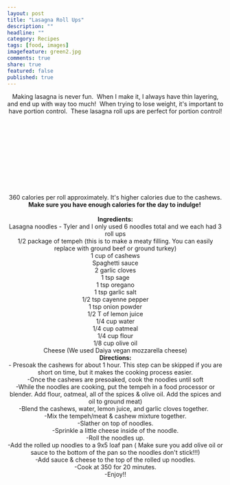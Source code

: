```yaml
---
layout: post
title: "Lasagna Roll Ups"
description: ""
headline: ""
category: Recipes
tags: [food, images]
imagefeature: green2.jpg
comments: true
share: true
featured: false
published: true
---
```


<p style="text-align: center;">Making lasagna is never fun.  When I make it, I always have thin layering, and end up with way too much!  When trying to lose weight, it's important to have portion control.  These lasagna roll ups are perfect for portion control!</p>

<center><img src="http://i1208.photobucket.com/albums/cc370/apegg23/P1000891.jpg" alt="" /></center>&nbsp;

<center><img src="http://i1208.photobucket.com/albums/cc370/apegg23/P1000892.jpg" alt="" /></center>&nbsp;

<center><img src="http://i1208.photobucket.com/albums/cc370/apegg23/P1000895.jpg" alt="" /></center>&nbsp;

<center><img src="http://i1208.photobucket.com/albums/cc370/apegg23/P1000898.jpg" alt="" /></center>&nbsp;

<center><img src="http://i1208.photobucket.com/albums/cc370/apegg23/P1000899.jpg" alt="" /></center>&nbsp;

<center><img src="http://i1208.photobucket.com/albums/cc370/apegg23/P1000900.jpg" alt="" /></center>&nbsp;

<center><img src="http://i1208.photobucket.com/albums/cc370/apegg23/P1000901.jpg" alt="" /></center>&nbsp;

<center><img src="http://i1208.photobucket.com/albums/cc370/apegg23/P1000902.jpg" alt="" /></center>&nbsp;

<center><img src="http://i1208.photobucket.com/albums/cc370/apegg23/P1000904.jpg" alt="" /></center>&nbsp;

<center><img src="http://i1208.photobucket.com/albums/cc370/apegg23/P1000905.jpg" alt="" /></center>&nbsp;

<center><img src="http://i1208.photobucket.com/albums/cc370/apegg23/P1000906.jpg" alt="" /></center><center></center><center>360 calories per roll approximately. It's higher calories due to the cashews. <strong>Make sure you have enough calories for the day to indulge! </strong></center><center> </center><center></center><center><strong>Ingredients:</strong></center><center>Lasagna noodles - Tyler and I only used 6 noodles total and we each had 3 roll ups</center><center>1/2 package of tempeh (this is to make a meaty filling. You can easily replace with ground beef or ground turkey)</center><center></center><center>1 cup of cashews</center><center></center><center>Spaghetti sauce</center><center></center><center>2 garlic cloves</center><center></center><center>1 tsp sage</center><center></center><center>1 tsp oregano</center><center></center><center>1 tsp garlic salt</center><center></center><center>1/2 tsp cayenne pepper</center><center></center><center>1 tsp onion powder</center><center></center><center>1/2 T of lemon juice</center><center></center><center>1/4 cup water</center><center></center><center>1/4 cup oatmeal</center><center></center><center>1/4 cup flour</center><center></center><center>1/8 cup olive oil</center><center></center><center>Cheese (We used Daiya vegan mozzarella cheese)</center><center></center><center></center><center></center><center></center><center><strong>Directions:</strong></center><center>- Presoak the cashews for about 1 hour. This step can be skipped if you are short on time, but it makes the cooking process easier.</center><center></center><center>-Once the cashews are presoaked, cook the noodles until soft</center><center></center><center>-While the noodles are cooking, put the tempeh in a food processor or blender. Add flour, oatmeal, all of the spices &amp; olive oil.  </strong>Add the spices and oil to ground meat)</center><center></center><center>-Blend the cashews, water, lemon juice, and garlic cloves together.  </center><center></center><center>-Mix the tempeh/meat &amp; cashew mixture together.</center><center></center><center>-Slather on top of noodles.</center><center></center><center>-Sprinkle a little cheese inside of the noodle.</center><center></center><center>-Roll the noodles up.</center><center></center><center>-Add the rolled up noodles to a 9x5 loaf pan ( Make sure you add olive oil or sauce to the bottom of the pan so the noodles don't stick!!!)</center><center></center><center>-Add sauce &amp; cheese to the top of the rolled up noodles.</center><center></center><center>-Cook at 350 for 20 minutes.</center><center></center><center>-Enjoy!!</center>